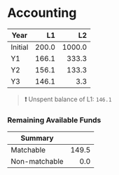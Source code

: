 # Accounting

|Year|L1|L2|
|---|--:|--:|
|Initial|200.0|1000.0|
|Y1|166.1|333.3|
|Y2|156.1|133.3|
|Y3|146.1|3.3|

> **❗️** Unspent balance of L1: `146.1`

### Remaining Available Funds

|Summary|   |
|---|--:|
|Matchable|149.5|
|Non-matchable|0.0|

